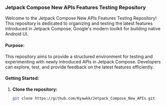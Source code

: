### Jetpack Compose New APIs Features Testing Repository

Welcome to the Jetpack Compose New APIs Features Testing Repository! This repository is dedicated to organizing and testing the latest features introduced in Jetpack Compose, Google's modern toolkit for building native Android UI.

#### Purpose:
This repository aims to provide a structured environment for testing and experimenting with newly introduced APIs in Jetpack Compose. Developers can explore, test, and provide feedback on the latest features efficiently.

#### Getting Started:
1. **Clone the repository:**
   ```bash
   git clone https://github.com/Kyawkk/Jetpack_Compose_New_APIs.git
